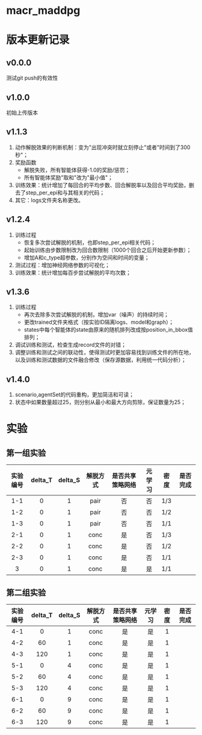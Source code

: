 # macr_maddpg# 版本更新记录## v0.0.0测试git push的有效性## v1.0.0初始上传版本## v1.1.3   1. 动作解脱效果的判断机制：变为"出现冲突时就立刻停止"或者"时间到了300秒"；   2. 奖励函数      - 解脱失败，所有智能体获得-1.0的奖励/惩罚；       - 所有智能体奖励"取和"改为"最小值"；   3. 训练效果：统计增加了每回合的平均步数、回合解脱率以及回合平均奖励，删去了step_per_epi和与其相关的代码；   4. 其它：logs文件夹名称更改。## v1.2.4   1. 训练过程      - 恢复多次尝试解脱的机制，也即step_per_epi相关代码；      - 起始训练由步数限制改为回合数限制（1000个回合之后开始更新参数）；      - 增加A和c_type超参数，分别作为空间和时间的变量；   2. 测试过程：增加神经网络参数的可视化；   3. 训练效果：统计增加每百步尝试解脱的平均次数；## v1.3.6   1. 训练过程      - 再次去除多次尝试解脱的机制，增加var（噪声）的持续时间；      - 更改trained文件夹格式（按实验ID隔离logs、model和graph）；      - states中每个智能体的state由原来的随机排列改成按position_in_bbox值排列；   2. 调试训练和测试，检查生成record文件的对错；   3. 调整训练和测试之间的联动性，使得测试时更加容易找到训练文件的所在地，以及训练和测试数据的文件融合修改（保存源数据，利用统一代码分析）；## v1.4.0         1. scenario,agentSet的代码重构，更加简洁和可读；    2. 状态中如果数量超过25，则分别从最小和最大方向剪除，保证数量为25；# 实验## 第一组实验| 实验编号 | delta_T | delta_S | 解脱方式 | 是否共享策略网络 | 元学习 | 密度  | 是否完成 ||:----:|:-------:|:-------:|:----:|:--------:|:---:|:---:|:----:|| 1-1  |    0    |    1    | pair |    否     |  否  | 1/3 |      || 1-2  |    0    |    1    | pair |    否     |  否  | 1/2 |      || 1-3  |    0    |    1    | pair |    否     |  否  | 1/1 |      || 2-1  |    0    |    1    | conc |    是     |  否  | 1/3 |      || 2-2  |    0    |    1    | conc |    是     |  否  | 1/2 |      || 2-3  |    0    |    1    | conc |    是     |  否  | 1/1 |      ||  3   |    0    |    1    | conc |    是     |  是  | 1/1 |      |## 第二组实验| 实验编号 | delta_T | delta_S | 解脱方式 | 是否共享策略网络 | 元学习 | 密度  | 是否完成 ||:----:|:-------:|:-------:|:----:|:--------:|:---:|:---:|:----:|| 4-1  |    0    |    1    | conc |    是     |  是  |  1  |      || 4-2  |   60    |    1    | conc |    是     |  是  |  1  |      || 4-3  |   120   |    1    | conc |    是     |  是  |  1  |      || 5-1  |    0    |    4    | conc |    是     |  是  |  1  |      || 5-2  |   60    |    4    | conc |    是     |  是  |  1  |      || 5-3  |   120   |    4    | conc |    是     |  是  |  1  |      || 6-1  |    0    |    9    | conc |    是     |  是  |  1  |      || 6-2  |   60    |    9    | conc |    是     |  是  |  1  |      || 6-3  |   120   |    9    | conc |    是     |  是  |  1  |      |